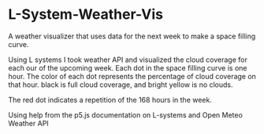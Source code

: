 # L-System-Weather-Vis
A weather visualizer that uses data for the next week to make a space filling curve.

Using L systems I took weather API and visualized the cloud coverage for each our of the upcoming week. Each dot in the space filling curve is one hour.
The color of each dot represents the percentage of cloud coverage on that hour. black is full cloud coverage, and bright yellow is no clouds. 

The red dot indicates a repetition of the 168 hours in the week.

Using help from the p5.js documentation on L-systems and Open Meteo Weather API
